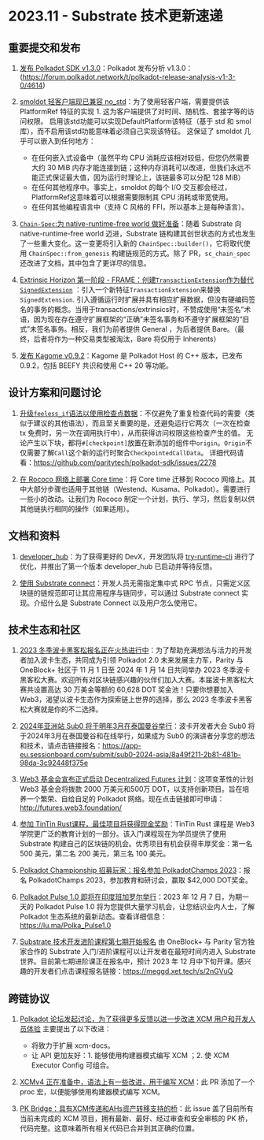 # 2023.11 - Substrate 技术更新速递

## 重要提交和发布

1. [发布 Polkadot SDK v1.3.0](https://github.com/paritytech/polkadot-sdk/releases/tag/polkadot-v1.3.0)：Polkadot 发布分析 v1.3.0： (https://forum.polkadot.network/t/polkadot-release-analysis-v1-3-0/4614)

2. [smoldot 轻客户端现已兼容 no_std](https://forum.polkadot.network/t/smoldot-updates-threads/4471/10)：为了使用轻客户端，需要提供该 PlatformRef 特征的实现 1. 这为客户端提供了对时间、随机性、套接字等的访问权限。
启用该std功能可以实现DefaultPlatform该特征（基于 std 和 smol 库），而不启用该std功能意味着必须自己实现该特征。
    这保证了 smoldot 几乎可以嵌入到任何地方：
    - 在任何嵌入式设备中（虽然平均 CPU 消耗应该相对较低，但您仍然需要大约 30 MiB 内存才能连接到链；这种内存消耗可以改进，但我们永远不能正式保证最大值，因为运行时理论上，该链最多可以分配 128 MiB）
    - 在任何其他程序中。事实上，smoldot 的每个 I/O 交互都会经过，PlatformRef这意味着可以根据需要限制其 CPU 消耗或带宽使用。
    - 在任何其他编程语言中（支持 C 风格的 FFI，所以基本上是每种语言）。
    
3. [`Chain-Spec`:为 native-runtime-free world 做好准备](https://github.com/paritytech/polkadot-sdk/pull/1256)：随着 Substrate 向 native-runtime-free world 迈进，Substrate 链构建其创世状态的方式也发生了一些重大变化。这一变更将引入新的 `ChainSpec::builder()`，它将取代使用 `ChainSpec::from_genesis` 构建链规范的方式。除了 PR，`sc_chain_spec` 还改进了文档，其中包含了更详尽的信息。

4. [Extrinsic Horizon 第一阶段 - FRAME：创建`TransactionExtension`作为替代`SignedExtension`](https://github.com/paritytech/polkadot-sdk/pull/2280) ：引入一个新特征`TransactionExtension`来替换`SignedExtension`. 引入遵循运行时扩展并具有相应扩展数据，但没有硬编码签名的事务的概念。当用于transactions/extrinsics时，不赞成使用“未签名”术语，因为现在存在遵守扩展框架的“正确”未签名事务和不遵守扩展框架的“旧式”未签名事务。相反，我们为前者提供 General ，为后者提供 Bare。（最终，后者将作为一种交易类型被淘汰，Bare 将仅用于 Inherents）

5. [发布 Kagome v0.9.2](https://github.com/qdrvm/kagome/releases/tag/v0.9.2)：Kagome 是 Polkadot Host 的 C++ 版本，已发布 0.9.2，包括 BEEFY 共识和使用 C++ 20 等功能。

## 设计方案和问题讨论

1. [升级`feeless_if`语法以使用检查点数据](https://github.com/paritytech/polkadot-sdk/issues/2278)：不仅避免了重复检查代码的需要（类似于建议的其他语法），而且至关重要的是，还避免运行它两次（一次在检查 tx 免费时，另一次在调用执行中），从而获得访问权限这些检查产生的值。
无论产生以下块，都将`#[checkpoint]`放置在新添加的组件中`origin`。`Origin`不仅需要了解`Call`这个新的运行时聚合`CheckpointedCallData`。
详细代码请看：https://github.com/paritytech/polkadot-sdk/issues/2278

3. [在 Rococo 网络上部署 Core time](https://github.com/paritytech/polkadot-sdk/issues/2348)：将 Core time 迁移到 Rococo 网络上。其中大部分步骤也适用于其他链（Westend、Kusama、Polkadot）。需要进行一些小的改动。让我们为 Rococo 制定一个计划，执行、学习，然后复制以供其他链执行相同的操作（如果适用）。

## 文档和资料

1. [developer_hub](https://blog.kianenigma.nl/polkadot-sdk/developer_hub/index.html)：为了获得更好的 DevX，开发团队将 [try-runtime-cli](https://github.com/paritytech/try-runtime-cli) 进行了优化，并推出了第一个版本 developer_hub 已启动并等待反馈。

2. [使用 Substrate connect](https://wiki.polkadot.network/docs/build-light-clients)：开发人员无需指定集中式 RPC 节点，只需定义区块链的链规范即可让其应用程序与链同步，可以通过 Substrate connect 实现。介绍什么是 Substrate Connect 以及用户怎么使用它。


## 技术生态和社区

1. [2023 冬季波卡黑客松报名正在火热进行中](https://twitter.com/OneBlock_/status/1725397389920367019)：为了帮助充满想法与活力的开发者加入波卡生态，共同成为引领 Polkadot 2.0 未来发展主力军，Parity 与 OneBlock+ 社区于 11 月 1 日至 2024 年 1 月 14 日共同举办 2023 冬季波卡黑客松大赛。欢迎所有对区块链感兴趣的伙伴们加入大赛。本届波卡黑客松大赛共设置高达 30 万美金等额的 60,628 DOT 奖金池！只要你想要加入 Web3，渴望以波卡生态作为探索链上世界的选择，那么 2023 冬季波卡黑客松大赛就是你的不二选择。

2. [2024年亚洲站 Sub0 将于明年3月在泰国曼谷举行](https://polkadot.network/ecosystem/events/sub0/)：波卡开发者大会 Sub0 将于2024年3月在泰国曼谷和在线举行，如果成为 Sub0 的演讲者分享您的想法和技术，请点击链接报名：https://app-eu.sessionboard.com/submit/sub0-2024-asia/8a49f211-2b81-481b-98da-3c92448f375e

3. [Web3 基金会宣布正式启动 Decentralized Futures 计划](https://medium.com/@web3/shaping-tomorrow-introducing-decentralized-futures-and-a-vision-for-the-polkadot-network-3c28ff68ba75)：这项变革性的计划 Web3 基金会将拨款 2000 万美元和500万 DOT，以支持创新项目。旨在培养一个繁荣、自给自足的 Polkadot 网络。现在点击链接即可申请：http://futures.web3.foundation/

4. [参加 TinTin Rust课程，最佳项目将获得现金奖励](https://x.com/OurTinTinLand/status/1721736923658506713?s=20)：TinTin Rust 课程是 Web3 学院更广泛的教育计划的一部分。该入门课程现在为学员提供了使用 Substrate 构建自己的区块链的机会。优秀项目有机会获得丰厚奖金：第一名 500 美元，第二名 200 美元，第三名 100 美元。

5. [Polkadot Championship 招募玩家：报名参加 PolkadotChamps 2023](https://twitter.com/PolkadotChamps/status/1724426048266236136)：报名 PolkadotChamps 2023，参加教育和研讨会，赢取 $42,000 DOT奖金。

6. [Polkadot Pulse 1.0 即将在印度班加罗尔举行](https://x.com/PolkadotNowInd/status/1709232285545840918?s=20)：2023 年 12 月 7 日，为期一天的 Polkadot Pulse 1.0 将为您提供大量学习机会，让您结识业内人士，了解 Polkadot 生态系统的最新动态。查看详细信息：https://lu.ma/Polka_Pulse1.0
7. [Substrate 技术开发进阶课程第七期开始报名](https://meggd.xet.tech/s/2nGVuQ) 由 OneBlock+ 与 Parity 官方独家合作的 Substrate 入门/进阶课程可以让开发者在最短时间内进入 Substrate 世界。目前第七期进阶课正在报名中，预计 2023 年 12 月中下旬开课。感兴趣的开发者们点击课程报名链接：https://meggd.xet.tech/s/2nGVuQ

## 跨链协议

1. [Polkadot 论坛发起讨论，为了获得更多反馈以进一步改进 XCM 用户和开发人员体验](https://forum.polkadot.network/t/xcm-user-and-developer-experience-improvements/4511) 主要提出了以下改进：
    - 将致力于扩展 xcm-docs。
    - 让 API 更加友好：1. 能够使用构建器模式编写 XCM ；2. 使 XCM Executor Config 可组合。

2. [XCMv4 正在准备中，语法上有一些改进，用于编写 XCM](https://github.com/paritytech/polkadot-sdk/pull/2107)：此 PR 添加了一个 proc 宏，以便能够使用构建器模式编写 XCM。

3. [PK Bridge：具有XCM传递和AHs资产转移支持的桥](https://github.com/paritytech/parity-bridges-common/issues/2689)：此 issue 盖了目前所有当前未完成的 XCM 项目，拥有最新、最好、经过审查和安全审核的 PK 桥，代码完整。这意味着所有相关代码已合并到其正确的位置。

